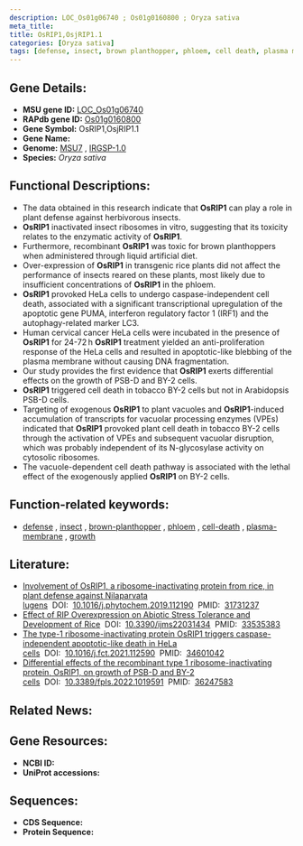 ```yaml
---
description: LOC_Os01g06740 ; Os01g0160800 ; Oryza sativa
meta_title:
title: OsRIP1,OsjRIP1.1
categories: [Oryza sativa]
tags: [defense, insect, brown planthopper, phloem, cell death, plasma membrane, growth]
---
```


## Gene Details:
- **MSU gene ID:** [LOC_Os01g06740](http://rice.uga.edu/cgi-bin/ORF_infopage.cgi?orf=LOC_Os01g06740)  
- **RAPdb gene ID:** [Os01g0160800](https://rapdb.dna.affrc.go.jp/locus/?name=Os01g0160800)  
- **Gene Symbol:** OsRIP1,OsjRIP1.1
- **Gene Name:**
- **Genome:**  [MSU7](http://rice.uga.edu/)&nbsp;,&nbsp;[IRGSP-1.0](https://rapdb.dna.affrc.go.jp/download/irgsp1.html)
- **Species:** *Oryza sativa*

## Functional Descriptions:
   - The data obtained in this research indicate that **OsRIP1** can play a role in plant defense against herbivorous insects.
   - **OsRIP1** inactivated insect ribosomes in vitro, suggesting that its toxicity relates to the enzymatic activity of **OsRIP1**.
   - Furthermore, recombinant **OsRIP1** was toxic for brown planthoppers when administered through liquid artificial diet.
   - Over-expression of **OsRIP1** in transgenic rice plants did not affect the performance of insects reared on these plants, most likely due to insufficient concentrations of **OsRIP1** in the phloem.
   - **OsRIP1** provoked HeLa cells to undergo caspase-independent cell death, associated with a significant transcriptional upregulation of the apoptotic gene PUMA, interferon regulatory factor 1 (IRF1) and the autophagy-related marker LC3.
   - Human cervical cancer HeLa cells were incubated in the presence of **OsRIP1** for 24-72 h **OsRIP1** treatment yielded an anti-proliferation response of the HeLa cells and resulted in apoptotic-like blebbing of the plasma membrane without causing DNA fragmentation.
   - Our study provides the first evidence that **OsRIP1** exerts differential effects on the growth of PSB-D and BY-2 cells.
   - **OsRIP1** triggered cell death in tobacco BY-2 cells but not in Arabidopsis PSB-D cells.
   - Targeting of exogenous **OsRIP1** to plant vacuoles and **OsRIP1**-induced accumulation of transcripts for vacuolar processing enzymes (VPEs) indicated that **OsRIP1** provoked plant cell death in tobacco BY-2 cells through the activation of VPEs and subsequent vacuolar disruption, which was probably independent of its N-glycosylase activity on cytosolic ribosomes.
   - The vacuole-dependent cell death pathway is associated with the lethal effect of the exogenously applied **OsRIP1** on BY-2 cells.

## Function-related keywords:
   - [defense](/tags/defense/)&nbsp;,&nbsp;[insect](/tags/insect/)&nbsp;,&nbsp;[brown-planthopper](/tags/brown-planthopper/)&nbsp;,&nbsp;[phloem](/tags/phloem/)&nbsp;,&nbsp;[cell-death](/tags/cell-death/)&nbsp;,&nbsp;[plasma-membrane](/tags/plasma-membrane/)&nbsp;,&nbsp;[growth](/tags/growth/)

## Literature:
   - [Involvement of OsRIP1, a ribosome-inactivating protein from rice, in plant defense against Nilaparvata lugens](https://www.doi.org/10.1016/j.phytochem.2019.112190)&nbsp;&nbsp;DOI:&nbsp;&nbsp;[10.1016/j.phytochem.2019.112190](https://www.doi.org/10.1016/j.phytochem.2019.112190)&nbsp;&nbsp;PMID:&nbsp;&nbsp;[31731237](https://pubmed.ncbi.nlm.nih.gov/31731237/)
   - [Effect of RIP Overexpression on Abiotic Stress Tolerance and Development of Rice](https://www.doi.org/10.3390/ijms22031434)&nbsp;&nbsp;DOI:&nbsp;&nbsp;[10.3390/ijms22031434](https://www.doi.org/10.3390/ijms22031434)&nbsp;&nbsp;PMID:&nbsp;&nbsp;[33535383](https://pubmed.ncbi.nlm.nih.gov/33535383/)
   - [The type-1 ribosome-inactivating protein OsRIP1 triggers caspase-independent apoptotic-like death in HeLa cells](https://www.doi.org/10.1016/j.fct.2021.112590)&nbsp;&nbsp;DOI:&nbsp;&nbsp;[10.1016/j.fct.2021.112590](https://www.doi.org/10.1016/j.fct.2021.112590)&nbsp;&nbsp;PMID:&nbsp;&nbsp;[34601042](https://pubmed.ncbi.nlm.nih.gov/34601042/)
   - [Differential effects of the recombinant type 1 ribosome-inactivating protein, OsRIP1, on growth of PSB-D and BY-2 cells](https://www.doi.org/10.3389/fpls.2022.1019591)&nbsp;&nbsp;DOI:&nbsp;&nbsp;[10.3389/fpls.2022.1019591](https://www.doi.org/10.3389/fpls.2022.1019591)&nbsp;&nbsp;PMID:&nbsp;&nbsp;[36247583](https://pubmed.ncbi.nlm.nih.gov/36247583/)

## Related News:

## Gene Resources:
- **NCBI ID:**  []()
- **UniProt accessions:** [](https://www.uniprot.org/uniprotkb//entry)

## Sequences:
- **CDS Sequence:**
- **Protein Sequence:**
